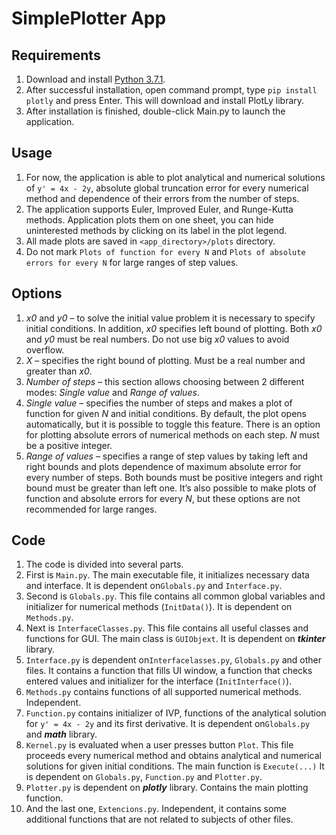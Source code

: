 # SimplePlotter App
## Requirements
1. Download and install [Python 3.7.1](https://www.python.org/downloads/).
2. After successful installation, open command prompt, type ```pip install plotly``` and press Enter. This will download and install PlotLy library.
3. After installation is finished, double-click Main.py to launch the application.
## Usage
1. For now, the application is able to plot analytical and numerical solutions of ```y' = 4x - 2y```, absolute global truncation error for every numerical method and dependence of their errors from the number of steps.
2. The application supports Euler, Improved Euler, and Runge-Kutta methods. Application plots them on one sheet, you can hide uninterested methods by clicking on its label in the plot legend.
3. All made plots are saved in ```<app_directory>/plots``` directory.
4. Do not mark ```Plots of function for every N``` and ```Plots of absolute errors for every N``` for large ranges of step values.
## Options
1. *x0* and *y0* – to solve the initial value problem it is necessary to specify initial conditions. In addition, *x0* specifies left bound of plotting. Both *x0* and *y0* must be real numbers. Do not use big *x0* values to avoid overflow.
2. *X* – specifies the right bound of plotting. Must be a real number and greater than *x0*.
3. *Number of steps* – this section allows choosing between 2 different modes: *Single value* and *Range of values*.
4. *Single value* – specifies the number of steps and makes a plot of function for given *N* and initial conditions. By default, the plot opens automatically, but it is possible to toggle this feature. There is an option for plotting absolute errors of numerical methods on each step. *N* must be a positive integer.
5. *Range of values* – specifies a range of step values by taking left and right bounds and plots dependence of maximum absolute error for every number of steps. Both bounds must be positive integers and right bound must be greater than left one. It’s also possible to make plots of function and absolute errors for every *N*, but these options are not recommended for large ranges.
## Code
1. The code is divided into several parts.
2. First is ```Main.py```. The main executable file, it initializes necessary data and interface. It is dependent on```Globals.py``` and ```Interface.py```.
3. Second is ```Globals.py```. This file contains all common global variables and initializer for numerical methods (```InitData()```). It is dependent on ```Methods.py```.
4. Next is ```InterfaceClasses.py```. This file contains all useful classes and functions for GUI. The main class is ```GUIObjext```. It is dependent on ***tkinter*** library.
5. ```Interface.py``` is dependent on```Interfacelasses.py```, ```Globals.py``` and other files. It contains a function that fills UI window, a function that checks entered values and initializer for the interface (```InitInterface()```).
6. ```Methods.py``` contains functions of all supported numerical methods. Independent.
7. ```Function.py``` contains initializer of IVP, functions of the analytical solution for ```y' = 4x - 2y``` and its first derivative. It is dependent on```Globals.py``` and ***math*** library.
8. ```Kernel.py``` is evaluated when a user presses button ```Plot```. This file proceeds every numerical method and obtains analytical and numerical solutions for given initial conditions. The main function is ```Execute(...)``` It is dependent on ```Globals.py```, ```Function.py``` and ```Plotter.py```.
9. ```Plotter.py``` is dependent on ***plotly*** library. Contains the main plotting function.
10. And the last one, ```Extencions.py```. Independent, it contains some additional functions that are not related to subjects of other files.
